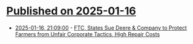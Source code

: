 # [Published on 2025-01-16](index.md)

* [2025-01-16, 21:09:00](https://soylentnews.org/article.pl?sid=25/01/16/1043211&from=rss) - [FTC, States Sue Deere & Company to Protect Farmers from Unfair Corporate Tactics, High Repair Costs](https://soylentnews.org/article.pl?sid=25/01/16/1043211&from=rss)
